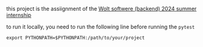 this project is the assiignment of the [Wolt softwere (backend) 2024 summer internship](https://github.com/woltapp/engineering-internship-2024)

to run it locally, you need to run the following line before running the `pytest`

`export PYTHONPATH=$PYTHONPATH:/path/to/your/project`

